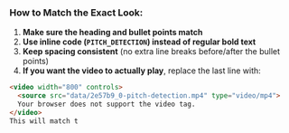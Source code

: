 
### How to Match the Exact Look:  
1. **Make sure the heading and bullet points match**  
2. **Use inline code (`PITCH_DETECTION`) instead of regular bold text**  
3. **Keep spacing consistent** (no extra line breaks before/after the bullet points)  
4. **If you want the video to actually play**, replace the last line with:  

```md
<video width="800" controls>
  <source src="data/2e57b9_0-pitch-detection.mp4" type="video/mp4">
  Your browser does not support the video tag.
</video>
This will match t
